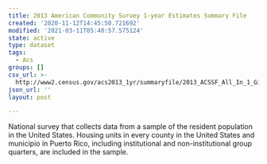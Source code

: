 ```yaml
---
title: 2013 American Community Survey 1-year Estimates Summary File
created: '2020-11-12T14:45:50.721692'
modified: '2021-03-11T05:40:57.575124'
state: active
type: dataset
tags:
  - Acs
groups: []
csv_url: >-
  http://www2.census.gov/acs2013_1yr/summaryfile/2013_ACSSF_All_In_1_Giant_File(Experienced-Users-Only)/All_Geographies.zip
json_url: ''
layout: post

---
```

National survey that collects data from a sample of the resident population in the United States. Housing units in every county in the United States and municipio in Puerto Rico, including institutional and non-institutional group quarters, are included in the sample.
